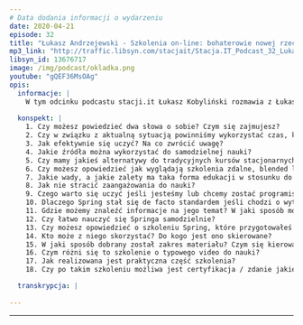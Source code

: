 ```yaml
---
# Data dodania informacji o wydarzeniu
date: 2020-04-21
episode: 32
title: "Łukasz Andrzejewski - Szkolenia on-line: bohaterowie nowej rzeczywistości"
mp3_link: "http://traffic.libsyn.com/stacjait/Stacja.IT_Podcast_32_Lukasz_Andrzejewski_-_Szkolenia_online_bohaterowe_nowej_rzeczywistosci.mp3"
libsyn_id: 13676717
image: /img/podcast/okladka.png
youtube: "gQEF36MsOAg"
opis:
  informacje: |
    W tym odcinku podcastu stacji.it Łukasz Kobyliński rozmawia z Łukaszem Andrzejewskim. Tematem odcinka są szklenia zdalne, które w obecnym czasie coraz bardziej zyskują na popularności. 
    
  konspekt: |
    1. Czy możesz powiedzieć dwa słowa o sobie? Czym się zajmujesz?
    2. Czy w związku z aktualną sytuacją powinniśmy wykorzystać czas, którego jest być może trochę więcej na naukę nowych rzeczy?
    3. Jak efektywnie się uczyć? Na co zwrócić uwagę?
    4. Jakie źródła można wykorzystać do samodzielnej nauki?
    5. Czy mamy jakieś alternatywy do tradycyjnych kursów stacjonarnych?
    6. Czy możesz opowiedzieć jak wyglądają szkolenia zdalne, blended learning oraz elearningowe?
    7. Jakie wady, a jakie zalety ma taka forma edukacji w stosunku do szkoleń stacjonarnych lub nauki własnej?
    8. Jak nie stracić zaangażowania do nauki?
    9. Czego warto się uczyć jeśli jesteśmy lub chcemy zostać programistą Javy? 
    10. Dlaczego Spring stał się de facto standardem jeśli chodzi o wytwarzanie oprogramowania w Javie?
    11. Gdzie możemy znaleźć informacje na jego temat? W jaki sposób możemy się go nauczyć?
    12. Czy łatwo nauczyć się Springa samodzielnie?
    13. Czy możesz opowiedzieć o szkoleniu Spring, które przygotowałeś w formie elearningu?
    14. Kto może z niego skorzystać? Do kogo jest ono skierowane?
    15. W jaki sposób dobrany został zakres materiału? Czym się kierowałeś?
    16. Czym różni się to szkolenie o typowego video do nauki?
    17. Jak realizowana jest praktyczna część szkolenia?
    18. Czy po takim szkoleniu możliwa jest certyfikacja / zdanie jakiegoś egzaminu?

  transkrypcja: | 
    
---
```



















  
---
